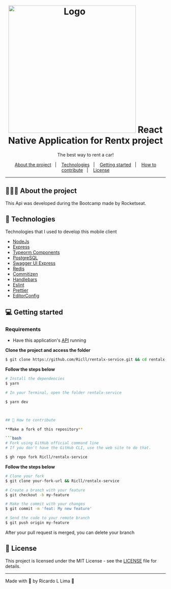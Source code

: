 <h1 align="center">
  <img alt="Logo" src="https://res.cloudinary.com/dpz6e1awu/image/upload/v1624931297/logo_mzpa1d.svg" width="400" height="400>
</h1>

<h3 align="center">
  React Native Application for Rentx project
</h3>

<p align="center">The best way to rent a car!</p>


<p align="center">
  <a href="#%EF%B8%8F-about-the-project">About the project</a>&nbsp;&nbsp;&nbsp;|&nbsp;&nbsp;&nbsp;
  <a href="#-technologies">Technologies</a>&nbsp;&nbsp;&nbsp;|&nbsp;&nbsp;&nbsp;
  <a href="#-getting-started">Getting started</a>&nbsp;&nbsp;&nbsp;|&nbsp;&nbsp;&nbsp;
  <a href="#-how-to-contribute">How to contribute</a>&nbsp;&nbsp;&nbsp;|&nbsp;&nbsp;&nbsp;
  <a href="#-license">License</a>
</p>

<hr></hr>



## 💇🏻‍♂️ About the project

This Api was developed during the Bootcamp made by Rocketseat. 


## 🚀 Technologies

Technologies that I used to develop this mobile client

- [NodeJs](https://reactjs.org/)
- [Express](https://www.typescriptlang.org/)
- [Typeorm Components](https://typeorm.io/#/)
- [PostgreSQL](https://www.postgresql.org/)
- [Swagger UI Express](https://github.com/scottie1984/swagger-ui-express)
- [Redis](https://redis.io/)
- [Commitizen](https://github.com/commitizen/cz-cli)
- [Handlebars](https://handlebarsjs.com/)
- [Eslint](https://eslint.org/)
- [Prettier](https://prettier.io/)
- [EditorConfig](https://editorconfig.org/)



## 💻 Getting started

### Requirements

- Have this application's [API](https://api.rentxapi.tech/api-docs/) running

**Clone the project and access the folder**

```bash
$ git clone https://github.com/Ricll/rentalx-service.git && cd rentalx-service
```

**Follow the steps below**

```bash
# Install the dependencies
$ yarn

# In your Terminal, open the folder rentalx-service

$ yarn dev



## 🤔 How to contribute

**Make a fork of this repository**

```bash
# Fork using GitHub official command line
# If you don't have the GitHub CLI, use the web site to do that.

$ gh repo fork Ricll/rentalx-service
```

**Follow the steps below**

```bash
# Clone your fork
$ git clone your-fork-url && Ricll/rentalx-service

# Create a branch with your feature
$ git checkout -b my-feature

# Make the commit with your changes
$ git commit -m 'feat: My new feature'

# Send the code to your remote branch
$ git push origin my-feature
```

After your pull request is merged, you can delete your branch

## 📝 License

This project is licensed under the MIT License - see the [LICENSE](LICENSE) file for details.

---

Made with 💜 by Ricardo L Lima 👋 

